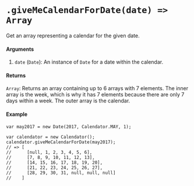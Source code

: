 # `.giveMeCalendarForDate(date) => Array`

Get an array representing a calendar for the given date.

#### Arguments

1. `date` (`Date`): An instance of `Date` for a date within the calendar.

#### Returns

`Array`: Returns an array containing up to 6 arrays with 7 elements. The inner
array is the week, which is why it has 7 elements because there are only 7 days
within a week. The outer array is the calendar.

#### Example

```
var may2017 = new Date(2017, Calendator.MAY, 1);

var calendator = new Calendator();
calendator.giveMeCalendarForDate(may2017);
// => [
//      [null, 1, 2, 3, 4, 5, 6],
//      [7, 8, 9, 10, 11, 12, 13],
//      [14, 15, 16, 17, 18, 19, 20],
//      [21, 22, 23, 24, 25, 26, 27],
//      [28, 29, 30, 31, null, null, null]
//    ]
```
